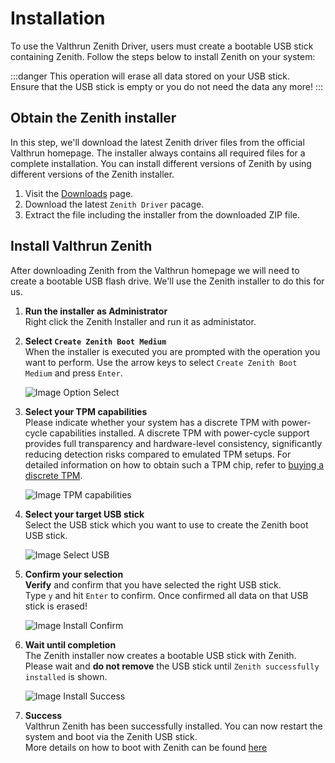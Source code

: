 # Installation

To use the Valthrun Zenith Driver, users must create a bootable USB stick containing Zenith.
Follow the steps below to install Zenith on your system:

:::danger
This operation will erase all data stored on your USB stick.  
Ensure that the USB stick is empty or you do not need the data any more!
:::

## Obtain the Zenith installer

In this step, we'll download the latest Zenith driver files from the official Valthrun homepage.
The installer always contains all required files for a complete installation. You can install different versions of Zenith by using different versions of the Zenith installer.

1. Visit the [Downloads](https://valth.run/download) page.
2. Download the latest `Zenith Driver` pacage.
3. Extract the file including the installer from the downloaded ZIP file.

## Install Valthrun Zenith

After downloading Zenith from the Valthrun homepage we will need to create a bootable USB flash drive.
We'll use the Zenith installer to do this for us.

1. **Run the installer as Administrator**  
   Right click the Zenith Installer and run it as administator.

2. **Select `Create Zenith Boot Medium`**  
   When the installer is executed you are prompted with the operation you want to perform.
   Use the arrow keys to select `Create Zenith Boot Medium` and press `Enter`.

   ![Image Option Select](@site/docs/_media/zenith_installer_install_option.png)

3. **Select your TPM capabilities**  
   Please indicate whether your system has a discrete TPM with power-cycle capabilities installed.
   A discrete TPM with power-cycle support provides full transparency and hardware-level consistency, significantly reducing detection risks compared to emulated TPM setups.
   For detailed information on how to obtain such a TPM chip, refer to [buying a discrete TPM](../buying_discrete_tpm).

   ![Image TPM capabilities](@site/docs/_media/zenith_installer_tpm_variation.png)

4. **Select your target USB stick**  
   Select the USB stick which you want to use to create the Zenith boot USB stick.

   ![Image Select USB](@site/docs/_media/zenith_installer_install_select.png)

5. **Confirm your selection**  
   **Verify** and confirm that you have selected the right USB stick.  
   Type `y` and hit `Enter` to confirm. Once confirmed all data on that USB stick is erased!

   ![Image Install Confirm](@site/docs/_media/zenith_installer_install_confirm.png)

6. **Wait until completion**  
   The Zenith installer now creates a bootable USB stick with Zenith. Please wait and **do not remove** the USB stick until `Zenith successfully installed` is shown.

   ![Image Install Success](@site/docs/_media/zenith_installer_install_success.png)

7. **Success**  
   Valthrun Zenith has been successfully installed. You can now restart the system and boot via the Zenith USB stick.  
   More details on how to boot with Zenith can be found [here](../../boot)